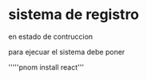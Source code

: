 <h1>
  sistema de registro
</h1>

en estado de contruccion

para ejecuar el sistema debe poner 

'''''pnom install react'''
